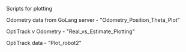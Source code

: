 Scripts for plotting 

Odometry data from GoLang server - "Odometry_Position_Theta_Plot"

OptiTrack v Odometry - "Real_vs_Estimate_Plotting"

OptiTrack data  - "Plot_robot2"   
